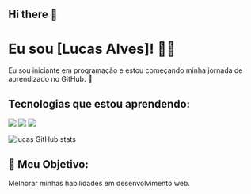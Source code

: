 ## Hi there 👋
# Eu sou [Lucas Alves]! 👨‍💻

Eu sou iniciante em programação e estou começando minha jornada de aprendizado no GitHub. 🚀

## Tecnologias que estou aprendendo:
<img src="https://img.shields.io/badge/HTML5-E34F26?style=for-the-badge&logo=html5&logoColor=white"> <img src="https://img.shields.io/badge/CSS3-1572B6?style=for-the-badge&logo=css3&logoColor=white"> <img src="https://img.shields.io/badge/JavaScript-F7DF1E?style=for-the-badge&logo=javascript&logoColor=black">

![lucas GitHub stats](https://github-readme-stats.vercel.app/api?username=lucasalves9&show_icons=true&theme=radical)
## 🚀 Meu Objetivo:
Melhorar minhas habilidades em desenvolvimento web.

<!--
**lucasalves9/lucasalves9** is a ✨ _special_ ✨ repository because its `README.md` (this file) appears on your GitHub profile.

Here are some ideas to get you started:

- 🔭 I’m currently working on ...
- 🌱 I’m currently learning ...
- 👯 I’m looking to collaborate on ...
- 🤔 I’m looking for help with ...
- 💬 Ask me about ...
- 📫 How to reach me: ...
- 😄 Pronouns: ...
- ⚡ Fun fact: ...
-->
